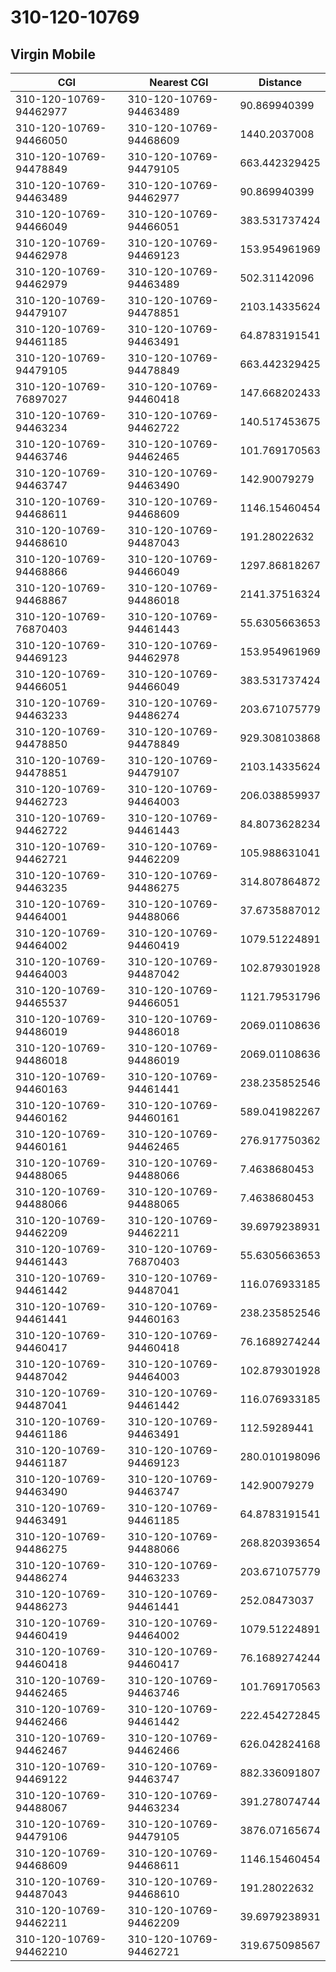 # 310-120-10769
## Virgin Mobile


| CGI | Nearest CGI | Distance |
|-----|-------------|----------|
| 310-120-10769-94462977 | 310-120-10769-94463489 | 90.869940399 |
| 310-120-10769-94466050 | 310-120-10769-94468609 | 1440.2037008 |
| 310-120-10769-94478849 | 310-120-10769-94479105 | 663.442329425 |
| 310-120-10769-94463489 | 310-120-10769-94462977 | 90.869940399 |
| 310-120-10769-94466049 | 310-120-10769-94466051 | 383.531737424 |
| 310-120-10769-94462978 | 310-120-10769-94469123 | 153.954961969 |
| 310-120-10769-94462979 | 310-120-10769-94463489 | 502.31142096 |
| 310-120-10769-94479107 | 310-120-10769-94478851 | 2103.14335624 |
| 310-120-10769-94461185 | 310-120-10769-94463491 | 64.8783191541 |
| 310-120-10769-94479105 | 310-120-10769-94478849 | 663.442329425 |
| 310-120-10769-76897027 | 310-120-10769-94460418 | 147.668202433 |
| 310-120-10769-94463234 | 310-120-10769-94462722 | 140.517453675 |
| 310-120-10769-94463746 | 310-120-10769-94462465 | 101.769170563 |
| 310-120-10769-94463747 | 310-120-10769-94463490 | 142.90079279 |
| 310-120-10769-94468611 | 310-120-10769-94468609 | 1146.15460454 |
| 310-120-10769-94468610 | 310-120-10769-94487043 | 191.28022632 |
| 310-120-10769-94468866 | 310-120-10769-94466049 | 1297.86818267 |
| 310-120-10769-94468867 | 310-120-10769-94486018 | 2141.37516324 |
| 310-120-10769-76870403 | 310-120-10769-94461443 | 55.6305663653 |
| 310-120-10769-94469123 | 310-120-10769-94462978 | 153.954961969 |
| 310-120-10769-94466051 | 310-120-10769-94466049 | 383.531737424 |
| 310-120-10769-94463233 | 310-120-10769-94486274 | 203.671075779 |
| 310-120-10769-94478850 | 310-120-10769-94478849 | 929.308103868 |
| 310-120-10769-94478851 | 310-120-10769-94479107 | 2103.14335624 |
| 310-120-10769-94462723 | 310-120-10769-94464003 | 206.038859937 |
| 310-120-10769-94462722 | 310-120-10769-94461443 | 84.8073628234 |
| 310-120-10769-94462721 | 310-120-10769-94462209 | 105.988631041 |
| 310-120-10769-94463235 | 310-120-10769-94486275 | 314.807864872 |
| 310-120-10769-94464001 | 310-120-10769-94488066 | 37.6735887012 |
| 310-120-10769-94464002 | 310-120-10769-94460419 | 1079.51224891 |
| 310-120-10769-94464003 | 310-120-10769-94487042 | 102.879301928 |
| 310-120-10769-94465537 | 310-120-10769-94466051 | 1121.79531796 |
| 310-120-10769-94486019 | 310-120-10769-94486018 | 2069.01108636 |
| 310-120-10769-94486018 | 310-120-10769-94486019 | 2069.01108636 |
| 310-120-10769-94460163 | 310-120-10769-94461441 | 238.235852546 |
| 310-120-10769-94460162 | 310-120-10769-94460161 | 589.041982267 |
| 310-120-10769-94460161 | 310-120-10769-94462465 | 276.917750362 |
| 310-120-10769-94488065 | 310-120-10769-94488066 | 7.4638680453 |
| 310-120-10769-94488066 | 310-120-10769-94488065 | 7.4638680453 |
| 310-120-10769-94462209 | 310-120-10769-94462211 | 39.6979238931 |
| 310-120-10769-94461443 | 310-120-10769-76870403 | 55.6305663653 |
| 310-120-10769-94461442 | 310-120-10769-94487041 | 116.076933185 |
| 310-120-10769-94461441 | 310-120-10769-94460163 | 238.235852546 |
| 310-120-10769-94460417 | 310-120-10769-94460418 | 76.1689274244 |
| 310-120-10769-94487042 | 310-120-10769-94464003 | 102.879301928 |
| 310-120-10769-94487041 | 310-120-10769-94461442 | 116.076933185 |
| 310-120-10769-94461186 | 310-120-10769-94463491 | 112.59289441 |
| 310-120-10769-94461187 | 310-120-10769-94469123 | 280.010198096 |
| 310-120-10769-94463490 | 310-120-10769-94463747 | 142.90079279 |
| 310-120-10769-94463491 | 310-120-10769-94461185 | 64.8783191541 |
| 310-120-10769-94486275 | 310-120-10769-94488066 | 268.820393654 |
| 310-120-10769-94486274 | 310-120-10769-94463233 | 203.671075779 |
| 310-120-10769-94486273 | 310-120-10769-94461441 | 252.08473037 |
| 310-120-10769-94460419 | 310-120-10769-94464002 | 1079.51224891 |
| 310-120-10769-94460418 | 310-120-10769-94460417 | 76.1689274244 |
| 310-120-10769-94462465 | 310-120-10769-94463746 | 101.769170563 |
| 310-120-10769-94462466 | 310-120-10769-94461442 | 222.454272845 |
| 310-120-10769-94462467 | 310-120-10769-94462466 | 626.042824168 |
| 310-120-10769-94469122 | 310-120-10769-94463747 | 882.336091807 |
| 310-120-10769-94488067 | 310-120-10769-94463234 | 391.278074744 |
| 310-120-10769-94479106 | 310-120-10769-94479105 | 3876.07165674 |
| 310-120-10769-94468609 | 310-120-10769-94468611 | 1146.15460454 |
| 310-120-10769-94487043 | 310-120-10769-94468610 | 191.28022632 |
| 310-120-10769-94462211 | 310-120-10769-94462209 | 39.6979238931 |
| 310-120-10769-94462210 | 310-120-10769-94462721 | 319.675098567 |
